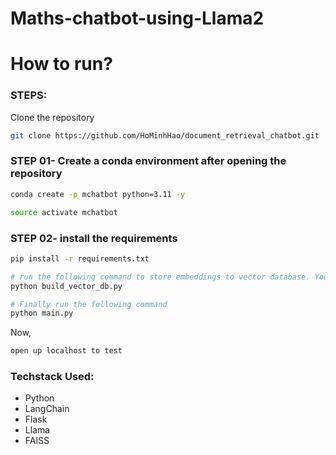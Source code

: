 # Maths-chatbot-using-Llama2
# How to run?
### STEPS:

Clone the repository

```bash
git clone https://github.com/HoMinhHao/document_retrieval_chatbot.git
```
### STEP 01- Create a conda environment after opening the repository

```bash
conda create -p mchatbot python=3.11 -y
```

```bash
source activate mchatbot
```


### STEP 02- install the requirements
```bash
pip install -r requirements.txt
```

```bash
# run the following command to store embeddings to vector database. You could change local document by change file name in this code file
python build_vector_db.py
```

```bash
# Finally run the following command
python main.py
```

Now,
```bash
open up localhost to test
```


### Techstack Used:

- Python
- LangChain
- Flask
- Llama
- FAISS